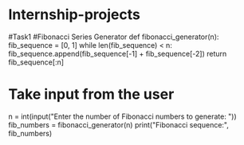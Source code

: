 # Internship-projects
#Task1 
#Fibonacci Series Generator
def fibonacci_generator(n):
    fib_sequence = [0, 1]
    while len(fib_sequence) < n:
        fib_sequence.append(fib_sequence[-1] + fib_sequence[-2])
    return fib_sequence[:n]

# Take input from the user
n = int(input("Enter the number of Fibonacci numbers to generate: "))
fib_numbers = fibonacci_generator(n)
print("Fibonacci sequence:", fib_numbers)
